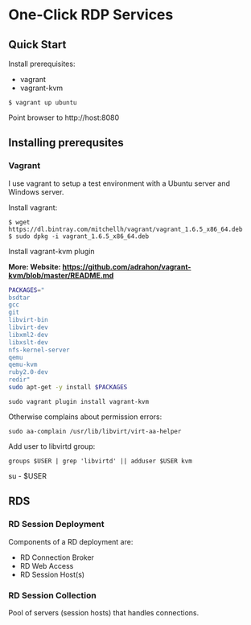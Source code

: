 # One-Click RDP Services

## Quick Start

Install prerequisites:
* vagrant
* vagrant-kvm

```
$ vagrant up ubuntu
```

Point browser to http://host:8080

## Installing prerequsites

### Vagrant

I use vagrant to setup a test environment with a Ubuntu server and
Windows server.

Install vagrant:
```
$ wget https://dl.bintray.com/mitchellh/vagrant/vagrant_1.6.5_x86_64.deb
$ sudo dpkg -i vagrant_1.6.5_x86_64.deb
```

Install vagrant-kvm plugin

**More: Website: https://github.com/adrahon/vagrant-kvm/blob/master/README.md**
```bash
PACKAGES="
bsdtar
gcc
git
libvirt-bin
libvirt-dev
libxml2-dev
libxslt-dev
nfs-kernel-server
qemu
qemu-kvm
ruby2.0-dev
redir"
sudo apt-get -y install $PACKAGES
```

```
sudo vagrant plugin install vagrant-kvm
```

Otherwise complains about permission errors:
```
sudo aa-complain /usr/lib/libvirt/virt-aa-helper
```

Add user to libvirtd group:
```
groups $USER | grep 'libvirtd' || adduser $USER kvm
```

su - $USER

## RDS

### RD Session Deployment

Components of a RD deployment are:
* RD Connection Broker
* RD Web Access
* RD Session Host(s)

### RD Session Collection

Pool of servers (session hosts) that handles connections.
